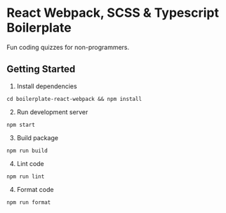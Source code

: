 # React Webpack, SCSS & Typescript Boilerplate

Fun coding quizzes for non-programmers.

## Getting Started

1. Install dependencies

```
cd boilerplate-react-webpack && npm install
```

2. Run development server

```
npm start
```

3. Build package

```
npm run build
```

4. Lint code

```
npm run lint
```

4. Format code

```
npm run format
```